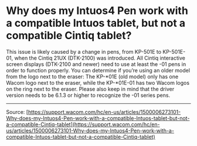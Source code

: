 # Why does my Intuos4 Pen work with a compatible Intuos tablet, but not a compatible Cintiq tablet?

This issue is likely caused by a change in pens, from KP-501E to KP-501E-01, when the Cintiq 21UX (DTK-2100) was introduced. All Cintiq interactive screen displays (DTK-2100 and newer) need to use at least the -01 pens in order to function properly. You can determine if you’re using an older model from the logo next to the eraser: The KP-*01E (old model) only has one Wacom logo next to the eraser, while the KP-*01E-01 has two Wacom logos on the ring next to the eraser. Please also keep in mind that the driver version needs to be 6.1.3 or higher to recognize the -01 series pens.

---
Source: [https://support.wacom.com/hc/en-us/articles/1500006273101-Why-does-my-Intuos4-Pen-work-with-a-compatible-Intuos-tablet-but-not-a-compatible-Cintiq-tablet](https://support.wacom.com/hc/en-us/articles/1500006273101-Why-does-my-Intuos4-Pen-work-with-a-compatible-Intuos-tablet-but-not-a-compatible-Cintiq-tablet)
